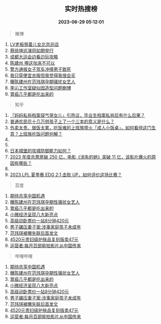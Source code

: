 <div align="center"><h2>实时热搜榜</h2><h4>2023-06-29 05:12:01</h4></div>

> 微博  

1. [LV老板带着儿女北京巡店](https://s.weibo.com/weibo?q=%23LV%E8%80%81%E6%9D%BF%E5%B8%A6%E7%9D%80%E5%84%BF%E5%A5%B3%E5%8C%97%E4%BA%AC%E5%B7%A1%E5%BA%97%23&t=31&band_rank=1&Refer=top)<br />
2. [蔡徐坤巡演将如期举行](https://s.weibo.com/weibo?q=%E8%94%A1%E5%BE%90%E5%9D%A4%E5%B7%A1%E6%BC%94%E5%B0%86%E5%A6%82%E6%9C%9F%E4%B8%BE%E8%A1%8C&t=31&band_rank=2&Refer=top)<br />
3. [成都大运会边看边玩攻略](https://s.weibo.com/weibo?q=%23%E6%88%90%E9%83%BD%E5%A4%A7%E8%BF%90%E4%BC%9A%E8%BE%B9%E7%9C%8B%E8%BE%B9%E7%8E%A9%E6%94%BB%E7%95%A5%23&t=31&band_rank=3&Refer=top)<br />
4. [陈建州 喔这张床不可以](https://s.weibo.com/weibo?q=%E9%99%88%E5%BB%BA%E5%B7%9E%20%E5%96%94%E8%BF%99%E5%BC%A0%E5%BA%8A%E4%B8%8D%E5%8F%AF%E4%BB%A5&t=31&band_rank=4&Refer=top)<br />
5. [警方通报女子驾车冲撞男子致死](https://s.weibo.com/weibo?q=%23%E8%AD%A6%E6%96%B9%E9%80%9A%E6%8A%A5%E5%A5%B3%E5%AD%90%E9%A9%BE%E8%BD%A6%E5%86%B2%E6%92%9E%E7%94%B7%E5%AD%90%E8%87%B4%E6%AD%BB%23&t=31&band_rank=5&Refer=top)<br />
6. [我只穿便宜衣服但我觉得我很会买](https://s.weibo.com/weibo?q=%E6%88%91%E5%8F%AA%E7%A9%BF%E4%BE%BF%E5%AE%9C%E8%A1%A3%E6%9C%8D%E4%BD%86%E6%88%91%E8%A7%89%E5%BE%97%E6%88%91%E5%BE%88%E4%BC%9A%E4%B9%B0&t=31&band_rank=6&Refer=top)<br />
7. [曝陈建州在范玮琪孕期骚扰女艺人](https://s.weibo.com/weibo?q=%23%E6%9B%9D%E9%99%88%E5%BB%BA%E5%B7%9E%E5%9C%A8%E8%8C%83%E7%8E%AE%E7%90%AA%E5%AD%95%E6%9C%9F%E9%AA%9A%E6%89%B0%E5%A5%B3%E8%89%BA%E4%BA%BA%23&t=31&band_rank=7&Refer=top)<br />
8. [李沁工作室疑似因造型问题删博](https://s.weibo.com/weibo?q=%23%E6%9D%8E%E6%B2%81%E5%B7%A5%E4%BD%9C%E5%AE%A4%E7%96%91%E4%BC%BC%E5%9B%A0%E9%80%A0%E5%9E%8B%E9%97%AE%E9%A2%98%E5%88%A0%E5%8D%9A%23&t=31&band_rank=8&Refer=top)<br />
9. [胃癌几乎都是吃出来的](https://s.weibo.com/weibo?q=%23%E8%83%83%E7%99%8C%E5%87%A0%E4%B9%8E%E9%83%BD%E6%98%AF%E5%90%83%E5%87%BA%E6%9D%A5%E7%9A%84%23&t=31&band_rank=9&Refer=top)<br />

> 知乎  

1. [「妈妈私拆档案袋气哭女儿」引热议，毕业生档案私拆后有什么后果？](https://www.zhihu.com/question/608989364)<br />
2. [普通农民花十几万供孩子上了一个三本的意义是什么？](https://www.zhihu.com/question/601925776)<br />
3. [外卖太贵、做饭太累，吃饭难的上班族带火「成人小饭桌」，如何看待这门生意？上班族吃饭问题何解？](https://www.zhihu.com/question/607821291)<br />
4. []()<br />
5. []()<br />
6. [日本城堡的攻城防御能力如何？](https://www.zhihu.com/question/361727989)<br />
7. [2023 年度总票房破 250 亿，电影《消失的她》突破 11 亿，该影片爆火的原因有哪些？](https://www.zhihu.com/question/608722094)<br />
8. []()<br />
9. [2023 LPL 夏季赛 EDG 2:1 击败 UP，如何评价这场比赛？](https://www.zhihu.com/question/609252513)<br />

> 百度  

1. [期待共享中国机遇](https://www.baidu.com/s?wd=%E6%9C%9F%E5%BE%85%E5%85%B1%E4%BA%AB%E4%B8%AD%E5%9B%BD%E6%9C%BA%E9%81%87&sa=fyb_news&rsv_dl=fyb_news)<br />
2. [曝陈建州在范玮琪孕期性骚扰女艺人](https://www.baidu.com/s?wd=%E6%9B%9D%E9%99%88%E5%BB%BA%E5%B7%9E%E5%9C%A8%E8%8C%83%E7%8E%AE%E7%90%AA%E5%AD%95%E6%9C%9F%E6%80%A7%E9%AA%9A%E6%89%B0%E5%A5%B3%E8%89%BA%E4%BA%BA&sa=fyb_news&rsv_dl=fyb_news)<br />
3. [胃癌几乎都是吃出来的](https://www.baidu.com/s?wd=%E8%83%83%E7%99%8C%E5%87%A0%E4%B9%8E%E9%83%BD%E6%98%AF%E5%90%83%E5%87%BA%E6%9D%A5%E7%9A%84&sa=fyb_news&rsv_dl=fyb_news)<br />
4. [小微经济呈现八大新亮点](https://www.baidu.com/s?wd=%E5%B0%8F%E5%BE%AE%E7%BB%8F%E6%B5%8E%E5%91%88%E7%8E%B0%E5%85%AB%E5%A4%A7%E6%96%B0%E4%BA%AE%E7%82%B9&sa=fyb_news&rsv_dl=fyb_news)<br />
5. [高级动卧票价一站8分钟420元](https://www.baidu.com/s?wd=%E9%AB%98%E7%BA%A7%E5%8A%A8%E5%8D%A7%E7%A5%A8%E4%BB%B7%E4%B8%80%E7%AB%998%E5%88%86%E9%92%9F420%E5%85%83&sa=fyb_news&rsv_dl=fyb_news)<br />
6. [男子碾压妻子案:涉事家庭孩子未成年](https://www.baidu.com/s?wd=%E7%94%B7%E5%AD%90%E7%A2%BE%E5%8E%8B%E5%A6%BB%E5%AD%90%E6%A1%88%3A%E6%B6%89%E4%BA%8B%E5%AE%B6%E5%BA%AD%E5%AD%A9%E5%AD%90%E6%9C%AA%E6%88%90%E5%B9%B4&sa=fyb_news&rsv_dl=fyb_news)<br />
7. [范玮琪被曝失联后首发文](https://www.baidu.com/s?wd=%E8%8C%83%E7%8E%AE%E7%90%AA%E8%A2%AB%E6%9B%9D%E5%A4%B1%E8%81%94%E5%90%8E%E9%A6%96%E5%8F%91%E6%96%87&sa=fyb_news&rsv_dl=fyb_news)<br />
8. [4520元贵妇级护肤品复刻版卖47元](https://www.baidu.com/s?wd=4520%E5%85%83%E8%B4%B5%E5%A6%87%E7%BA%A7%E6%8A%A4%E8%82%A4%E5%93%81%E5%A4%8D%E5%88%BB%E7%89%88%E5%8D%9647%E5%85%83&sa=fyb_news&rsv_dl=fyb_news)<br />
9. [运营者:每月百部偷拍影片从中国传来](https://www.baidu.com/s?wd=%E8%BF%90%E8%90%A5%E8%80%85%3A%E6%AF%8F%E6%9C%88%E7%99%BE%E9%83%A8%E5%81%B7%E6%8B%8D%E5%BD%B1%E7%89%87%E4%BB%8E%E4%B8%AD%E5%9B%BD%E4%BC%A0%E6%9D%A5&sa=fyb_news&rsv_dl=fyb_news)<br />

> 哔哩哔哩  

1. [期待共享中国机遇](https://www.baidu.com/s?wd=%E6%9C%9F%E5%BE%85%E5%85%B1%E4%BA%AB%E4%B8%AD%E5%9B%BD%E6%9C%BA%E9%81%87&sa=fyb_news&rsv_dl=fyb_news)<br />
2. [曝陈建州在范玮琪孕期性骚扰女艺人](https://www.baidu.com/s?wd=%E6%9B%9D%E9%99%88%E5%BB%BA%E5%B7%9E%E5%9C%A8%E8%8C%83%E7%8E%AE%E7%90%AA%E5%AD%95%E6%9C%9F%E6%80%A7%E9%AA%9A%E6%89%B0%E5%A5%B3%E8%89%BA%E4%BA%BA&sa=fyb_news&rsv_dl=fyb_news)<br />
3. [胃癌几乎都是吃出来的](https://www.baidu.com/s?wd=%E8%83%83%E7%99%8C%E5%87%A0%E4%B9%8E%E9%83%BD%E6%98%AF%E5%90%83%E5%87%BA%E6%9D%A5%E7%9A%84&sa=fyb_news&rsv_dl=fyb_news)<br />
4. [小微经济呈现八大新亮点](https://www.baidu.com/s?wd=%E5%B0%8F%E5%BE%AE%E7%BB%8F%E6%B5%8E%E5%91%88%E7%8E%B0%E5%85%AB%E5%A4%A7%E6%96%B0%E4%BA%AE%E7%82%B9&sa=fyb_news&rsv_dl=fyb_news)<br />
5. [高级动卧票价一站8分钟420元](https://www.baidu.com/s?wd=%E9%AB%98%E7%BA%A7%E5%8A%A8%E5%8D%A7%E7%A5%A8%E4%BB%B7%E4%B8%80%E7%AB%998%E5%88%86%E9%92%9F420%E5%85%83&sa=fyb_news&rsv_dl=fyb_news)<br />
6. [男子碾压妻子案:涉事家庭孩子未成年](https://www.baidu.com/s?wd=%E7%94%B7%E5%AD%90%E7%A2%BE%E5%8E%8B%E5%A6%BB%E5%AD%90%E6%A1%88%3A%E6%B6%89%E4%BA%8B%E5%AE%B6%E5%BA%AD%E5%AD%A9%E5%AD%90%E6%9C%AA%E6%88%90%E5%B9%B4&sa=fyb_news&rsv_dl=fyb_news)<br />
7. [范玮琪被曝失联后首发文](https://www.baidu.com/s?wd=%E8%8C%83%E7%8E%AE%E7%90%AA%E8%A2%AB%E6%9B%9D%E5%A4%B1%E8%81%94%E5%90%8E%E9%A6%96%E5%8F%91%E6%96%87&sa=fyb_news&rsv_dl=fyb_news)<br />
8. [4520元贵妇级护肤品复刻版卖47元](https://www.baidu.com/s?wd=4520%E5%85%83%E8%B4%B5%E5%A6%87%E7%BA%A7%E6%8A%A4%E8%82%A4%E5%93%81%E5%A4%8D%E5%88%BB%E7%89%88%E5%8D%9647%E5%85%83&sa=fyb_news&rsv_dl=fyb_news)<br />
9. [运营者:每月百部偷拍影片从中国传来](https://www.baidu.com/s?wd=%E8%BF%90%E8%90%A5%E8%80%85%3A%E6%AF%8F%E6%9C%88%E7%99%BE%E9%83%A8%E5%81%B7%E6%8B%8D%E5%BD%B1%E7%89%87%E4%BB%8E%E4%B8%AD%E5%9B%BD%E4%BC%A0%E6%9D%A5&sa=fyb_news&rsv_dl=fyb_news)<br />
